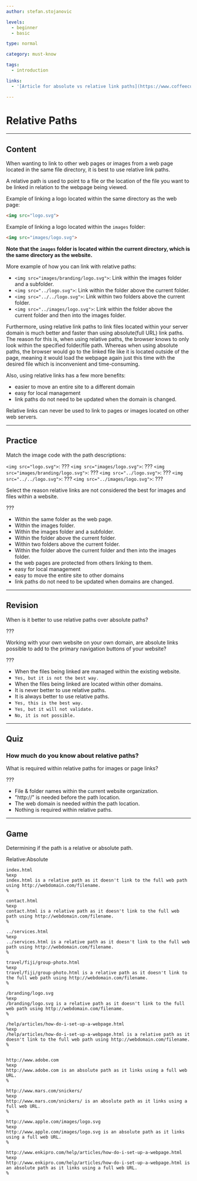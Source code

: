 ```yaml
---
author: stefan.stojanovic

levels:
  - beginner
  - basic

type: normal

category: must-know

tags:
  - introduction

links:
  - '[Article for absolute vs relative link paths](https://www.coffeecup.com/help/articles/absolute-vs-relative-pathslinks/){website}'

---
```

# Relative Paths
---
## Content

When wanting to link to other web pages or images from a web page located in the same file directory, it is best to use relative link paths.

A relative path is used to point to a file or the location of the file you want to be linked in relation to the webpage being viewed. 

Example of linking a logo located within the same directory as the web page:
```html
<img src="logo.svg">
```

Example of linking a logo located within the `images` folder:
```html
<img src="images/logo.svg">
```
**Note that the `images` folder is located within the current directory, which is the same directory as the website.**

More example of how you can link with relative paths:
 - `<img src="images/branding/logo.svg">`: Link within the images folder and a subfolder.
 - `<img src="../logo.svg">`: Link within the folder above the current folder.  
 - `<img src="../../logo.svg">`: Link within two folders above the current folder.  
 - `<img src="../images/logo.svg">`: Link within the folder above the current folder and then into the images folder. 

Furthermore, using relative link paths to link files located within your server domain is much better and faster than using absolute(full URL) link paths. The reason for this is, when using relative paths, the browser knows to only look within the specified folder/file path. Whereas when using absolute paths, the browser would go to the linked file like it is located outside of the page, meaning it would load the webpage again just this time with the desired file which is inconvenient and time-consuming.

Also, using relative links has a few more benefits:
  - easier to move an entire site to a different domain
  - easy for local management
  - link paths do not need to be updated when the domain is changed.
 
Relative links can never be used to link to pages or images located on other web servers. 

---
## Practice

Match the image code with the path descriptions: 

`<img src="logo.svg">`: ???
`<img src="images/logo.svg">`: ???
`<img src="images/branding/logo.svg">`: ???
`<img src="../logo.svg">`: ???
`<img src="../../logo.svg">`: ???
`<img src="../images/logo.svg">`: ???

Select the reason relative links are not considered the best for images and files within a website.

???

* Within the same folder as the web page. 
* Within the images folder. 
* Within the images folder and a subfolder.
* Within the folder above the current folder.  
* Within two folders above the current folder.  
* Within the folder above the current folder and then into the images folder. 
* the web pages are protected from others linking to them.
* easy for local management
* easy to move the entire site to other domains
* link paths do not need to be updated when domains are changed.


---
## Revision

When is it better to use relative paths over absolute paths?

???

Working with your own website on your own domain, are absolute links possible to add to the primary navigation buttons of your website?

???

* When the files being linked are managed within the existing website.
* `Yes, but it is not the best way.`
* When the files being linked are located within other domains. 
* It is never better to use relative paths. 
* It is always better to use relative paths. 
* `Yes, this is the best way.`
* `Yes, but it will not validate. `
* `No, it is not possible. `

---
## Quiz

### How much do you know about relative paths?

What is required within relative paths for images or page links?

???

* File & folder names within the current website organization. 
* "http://" is needed before the path location.
* The web domain is needed within the path location.
* Nothing is required within relative paths.

---
## Game

Determining if the path is a relative or absolute path.

Relative:Absolute

```false
index.html
%exp
index.html is a relative path as it doesn't link to the full web path using http://webdomain.com/filename.
%

contact.html
%exp
contact.html is a relative path as it doesn't link to the full web path using http://webdomain.com/filename.
%

../services.html
%exp
../services.html is a relative path as it doesn't link to the full web path using http://webdomain.com/filename.
%

travel/fiji/group-photo.html
%exp
travel/fiji/group-photo.html is a relative path as it doesn't link to the full web path using http://webdomain.com/filename.
%

/branding/logo.svg
%exp
/branding/logo.svg is a relative path as it doesn't link to the full web path using http://webdomain.com/filename.
%

/help/articles/how-do-i-set-up-a-webpage.html
%exp
/help/articles/how-do-i-set-up-a-webpage.html is a relative path as it doesn't link to the full web path using http://webdomain.com/filename.
%
```

```true

http://www.adobe.com
%exp
http://www.adobe.com is an absolute path as it links using a full web URL.
%

http://www.mars.com/snickers/
%exp
http://www.mars.com/snickers/ is an absolute path as it links using a full web URL.
%

http://www.apple.com/images/logo.svg
%exp
http://www.apple.com/images/logo.svg is an absolute path as it links using a full web URL.
%

http://www.enkipro.com/help/articles/how-do-i-set-up-a-webpage.html
%exp
http://www.enkipro.com/help/articles/how-do-i-set-up-a-webpage.html is an absolute path as it links using a full web URL.
%
```
 
